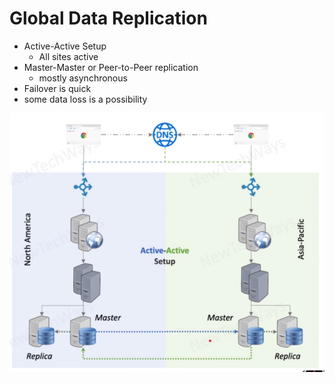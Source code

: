 # Global Data Replication

- Active-Active Setup 
  - All sites active
- Master-Master or Peer-to-Peer replication
  - mostly asynchronous
- Failover is quick
- some data loss is a possibility

![Alt text](./images/image-31.png)